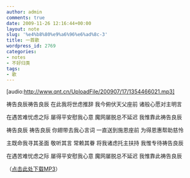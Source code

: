 ```yaml
---
author: admin
comments: true
date: 2009-11-26 12:16:44+00:00
layout: note
slug: '%e4%b8%80%e9%a6%96%e6%ad%8c-3'
title: 一首歌
wordpress_id: 2769
categories:
- notes
- 不好归类
tags:
- 歌
---
```


[audio:http://www.qnt.cn/UploadFile/200907/17/1354466021.mp3]

祷告良辰祷告良辰
在此我将世虑推辞
我今俯伏天父座前
诸般心愿对主明言

在遇苦难忧虑之际
屡得平安慰我心意
魔网屡脱总不延迟
我惟靠此祷告良辰

祷告良辰 祷告良辰
你翅带去我心言词
一直送到施恩座前
为得恩惠帮助慈怜

主既命我寻其圣面
敬听其言 常赖其眷
将我诸虑托主扶持
我惟专待祷告良辰

在遇苦难忧虑之际
屡得平安慰我心意
魔网屡脱总不延迟
我惟靠此祷告良辰 

（[点击此处下载MP3](http://www.qnt.cn/UploadFile/200907/17/1354466021.mp3)）
